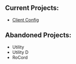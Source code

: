 ## Current Projects:
* [Client Config](https://github.com/EB-Softworks/Client-Config)

## Abandoned Projects:
* Utility
* Utility D
* RoCord 
